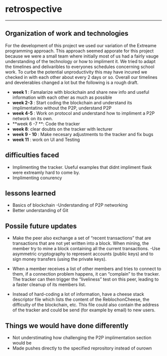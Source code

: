 # retrospective 
___

## Organization of work and technologies 

For the development of this project we used our variation of the Extreame programming approach. This approach seemed apporate for this project because we were a small team where initially most of us had a fairly vauge understanding of the technology or how to impliment it. We tried to adapt the timelines and delivaribles to everyones schedules concerning school work. To curbe the potential unproductivity this may have incured we checked in with each other about every 2 days or so. Overall our timelines and develerables changed a lot but the following is a rough draft. 

- **week 1** : Famalarize with blockchain and share new info and useful information with each other as much as possible
- **week 2-3** : Start coding the blockchain and understand its implimentatino without the P2P, understand P2P
- **week 4-5** : Work on protocol  and understand how to impliment a P2P network on its own.
- **week 6 -7 **: Code the tracker 
- **week 8**: clear doubts on the tracker with lecturer 
- **week 9 - 10** : Make necesary adjustments to the tracker  and fix bugs 
- **week 11** :  work on UI and Testing




## difficulties faced
- Implimenting the tracker. Useful examples  that didnt impliment flask were extreamly hard to come by. 
- Implimenting conurency 

## lessons learned
- Basics of blockchain 
-Understanding of P2P networking 
- Better understanding of Git 

## Possile future updates
- Make the peer also exchange a set of “recent transactions” that are transactions that are not yet written into a block. When mining, the member try to mine a block containing all the current transactions.
-Use asymmetric cryptography to represent accounts (public keys) and to sign money transfers (using the private keys).

- When a member receives a list of other members and tries to connect to them, if a connection problem happens, it can “complain” to the tracker. The tracker can then trigger the “liveliness” test on this peer, leading to a faster cleanup of its members list.

- Instead of hard-coding a lot of information, have a cheese stack descriptor file which lists the content of the ReblochonCheese, the difficulty of the blockchain, etc. This file could also contain the address of the tracker and could be send (for example by email) to new users.

## Things we would have done differently
- Not understimating how challenging the P2P implimentation section would be 
- Made pushes directly to the specified reprository instead of ourown 
